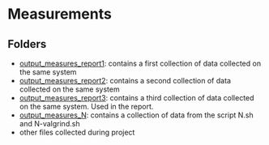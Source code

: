 # Measurements

## Folders
- [output_measures_report1](/output_measures/output_measures_report1/): contains a first collection of data collected on the same system
- [output_measures_report2](/output_measures/output_measures_report2/): contains a second collection of data collected on the same system
- [output_measures_report3](/output_measures/output_measures_report3/): contains a third collection of data collected on the same system. Used in the report.
- [output_measures_N](/output_measures/output_measures_N/): contains a collection of data from the script N.sh and N-valgrind.sh
- other files collected during project

